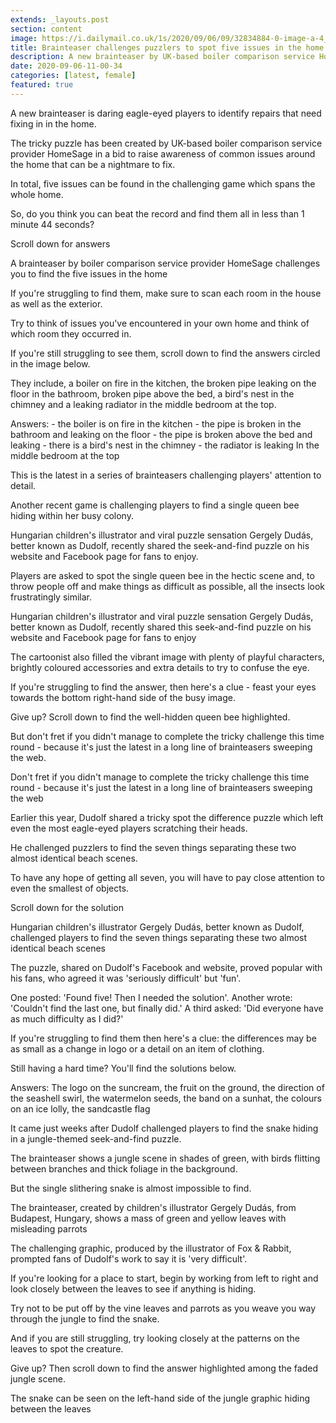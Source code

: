 ```yaml
---
extends: _layouts.post
section: content
image: https://i.dailymail.co.uk/1s/2020/09/06/09/32834884-0-image-a-4_1599381585948.jpg 
title: Brainteaser challenges puzzlers to spot five issues in the home that need repairs 
description: A new brainteaser by UK-based boiler comparison service HomeSage challenges puzzlers to spot all of the issues in the home. But can you find all five of them in less than 1 minute and 45 seconds? 
date: 2020-09-06-11-00-34 
categories: [latest, female] 
featured: true 
--- 
```

A new brainteaser is daring eagle-eyed players to identify repairs that need fixing in in the home. 

The tricky puzzle has been created by UK-based boiler comparison service provider HomeSage in a bid to raise awareness of common issues around the home that can be a nightmare to fix.

In total, five issues can be found in the challenging game which spans the whole home. 

So, do you think you can beat the record and find them all in less than 1 minute 44 seconds? 

Scroll down for answers 

A brainteaser by boiler comparison service provider HomeSage challenges you to find the five issues in the home 

If you're struggling to find them, make sure to scan each room in the house as well as the exterior. 

Try to think of issues you've encountered in your own home and think of which room they occurred in. 

If you're still struggling to see them, scroll down to find the answers circled in the image below. 

They include, a boiler on fire in the kitchen, the broken pipe leaking on the floor in the bathroom, broken pipe above the bed, a bird's nest in the chimney and a leaking radiator in the middle bedroom at the top. 

Answers: - the boiler is on fire in the kitchen - the pipe is broken in the bathroom and leaking on the floor - the pipe is broken above the bed and leaking - there is a bird's nest in the chimney - the radiator is leaking In the middle bedroom at the top

This is the latest in a series of brainteasers challenging players' attention to detail.

Another recent game is challenging players to find a single queen bee hiding within her busy colony.

Hungarian children's illustrator and viral puzzle sensation Gergely Dudás, better known as Dudolf, recently shared the seek-and-find puzzle on his website and Facebook page for fans to enjoy.

Players are asked to spot the single queen bee in the hectic scene and, to throw people off and make things as difficult as possible, all the insects look frustratingly similar.

Hungarian children's illustrator and viral puzzle sensation Gergely Dudás, better known as Dudolf, recently shared this seek-and-find puzzle on his website and Facebook page for fans to enjoy

The cartoonist also filled the vibrant image with plenty of playful characters, brightly coloured accessories and extra details to try to confuse the eye.

If you're struggling to find the answer, then here's a clue - feast your eyes towards the bottom right-hand side of the busy image. 

Give up? Scroll down to find the well-hidden queen bee highlighted. 

But don't fret if you didn't manage to complete the tricky challenge this time round - because it's just the latest in a long line of brainteasers sweeping the web.

Don't fret if you didn't manage to complete the tricky challenge this time round - because it's just the latest in a long line of brainteasers sweeping the web

Earlier this year, Dudolf shared a tricky spot the difference puzzle which left even the most eagle-eyed players scratching their heads. 

He challenged puzzlers to find the seven things separating these two almost identical beach scenes.  

To have any hope of getting all seven, you will have to pay close attention to even the smallest of objects. 

Scroll down for the solution 



Hungarian children's illustrator Gergely Dudás, better known as Dudolf, challenged players to find the seven things separating these two almost identical beach scenes

The puzzle, shared on Dudolf's Facebook and website, proved popular with his fans, who agreed it was 'seriously difficult' but 'fun'. 

One posted: 'Found five! Then I needed the solution'. Another wrote: 'Couldn't find the last one, but finally did.' A third asked: 'Did everyone have as much difficulty as I did?' 

If you're struggling to find them then here's a clue: the differences may be as small as a change in logo or a detail on an item of clothing.

Still having a hard time? You'll find the solutions below. 



Answers: The logo on the suncream, the fruit on the ground, the direction of the seashell swirl, the watermelon seeds, the band on a sunhat, the colours on an ice lolly, the sandcastle flag

It came just weeks after Dudolf challenged players to find the snake hiding in a jungle-themed seek-and-find puzzle.

The brainteaser shows a jungle scene in shades of green, with birds flitting between branches and thick foliage in the background. 

But the single slithering snake is almost impossible to find. 

The brainteaser, created by children's illustrator Gergely Dudás, from Budapest, Hungary, shows a mass of green and yellow leaves with misleading parrots 

The challenging graphic, produced by the illustrator of Fox & Rabbit, prompted fans of Dudolf's work to say it is 'very difficult'. 

If you're looking for a place to start, begin by working from left to right and look closely between the leaves to see if anything is hiding.

Try not to be put off by the vine leaves and parrots as you weave you way through the jungle to find the snake. 

And if you are still struggling, try looking closely at the patterns on the leaves to spot the creature. 

Give up? Then scroll down to find the answer highlighted among the faded jungle scene. 

The snake can be seen on the left-hand side of the jungle graphic hiding between the leaves

